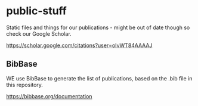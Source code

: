 # public-stuff
Static files and things for our publications - might be out of date though so check our Google Scholar.

https://scholar.google.com/citations?user=oIvWT84AAAAJ


## BibBase

WE use BibBase to generate the list of publications, based on the .bib file in this repository.

https://bibbase.org/documentation
